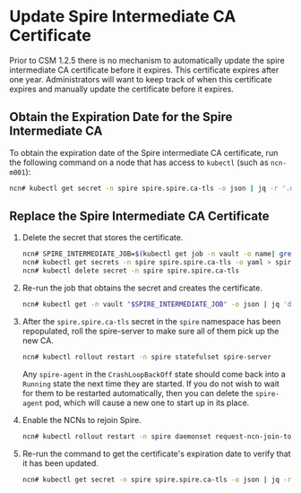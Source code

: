 # Update Spire Intermediate CA Certificate

Prior to CSM 1.2.5 there is no mechanism to automatically update the spire
intermediate CA certificate before it expires. This certificate expires after
one year. Administrators will want to keep track of when this certificate
expires and manually update the certificate before it expires.

## Obtain the Expiration Date for the Spire Intermediate CA

To obtain the expiration date of the Spire intermediate CA certificate, run the
following command on a node that has access to `kubectl` (such as `ncn-m001`):

```bash
ncn# kubectl get secret -n spire spire.spire.ca-tls -o json | jq -r '.data."tls.crt" | @base64d' | openssl x509 -noout -enddate
```

## Replace the Spire Intermediate CA Certificate

1. Delete the secret that stores the certificate.

   ```bash
   ncn# SPIRE_INTERMEDIATE_JOB=$(kubectl get job -n vault -o name| grep 'spire-intermediate' | tail -n1)
   ncn# kubectl get secrets -n spire spire.spire.ca-tls -o yaml > spire.spire.ca-tls.yaml.bak
   ncn# kubectl delete secret -n spire spire.spire.ca-tls
   ```

1. Re-run the job that obtains the secret and creates the certificate.

   ```bash
   ncn# kubectl get -n vault "$SPIRE_INTERMEDIATE_JOB" -o json | jq 'del(.spec.selector,.spec.template.metadata.labels)' | kubectl replace --force -f -
   ```

1. After the `spire.spire.ca-tls` secret in the `spire` namespace has been
   repopulated, roll the spire-server to make sure all of them pick up
   the new CA.

   ```bash
   ncn# kubectl rollout restart -n spire statefulset spire-server
   ```

   Any `spire-agent` in the `CrashLoopBackOff` state should come back into a `Running` state the
   next time they are started. If you do not wish to wait for them to be restarted
   automatically, then you can delete the `spire-agent` pod, which will cause a new
   one to start up in its place.

1. Enable the NCNs to rejoin Spire.

   ```bash
   ncn# kubectl rollout restart -n spire daemonset request-ncn-join-token
   ```

1. Re-run the command to get the certificate's expiration date to verify that
   it has been updated.

   ```bash
   ncn# kubectl get secret -n spire spire.spire.ca-tls -o json | jq -r '.data."tls.crt" | @base64d' | openssl x509 -noout -enddate
   ```
